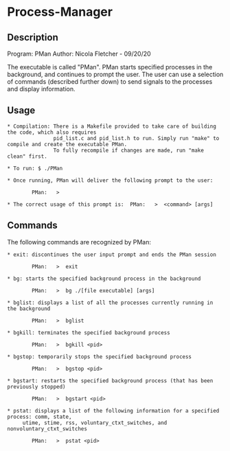 # Process-Manager
## Description

Program: PMan
Author: Nicola Fletcher - 09/20/20

The executable is called "PMan". PMan starts specified processes in the background,
and continues to prompt the user. The user can use a selection of commands (described further down)
to send signals to the processes and display information.

## Usage


    * Compilation: There is a Makefile provided to take care of building the code, which also requires
                   pid_list.c and pid_list.h to run. Simply run "make" to compile and create the executable PMan.
                   To fully recompile if changes are made, run "make clean" first.

    * To run: $ ./PMan

    * Once running, PMan will deliver the following prompt to the user:

            PMan:   >

    * The correct usage of this prompt is:  PMan:   >  <command> [args]


## Commands


The following commands are recognized by PMan:

    * exit: discontinues the user input prompt and ends the PMan session

            PMan:   >  exit

    * bg: starts the specified background process in the background

            PMan:   >  bg ./[file executable] [args]

    * bglist: displays a list of all the processes currently running in the background

            PMan:   >  bglist

    * bgkill: terminates the specified background process

            PMan:   >  bgkill <pid>

    * bgstop: temporarily stops the specified background process

            PMan:   >  bgstop <pid>

    * bgstart: restarts the specified background process (that has been previously stopped)

            PMan:   >  bgstart <pid>

    * pstat: displays a list of the following information for a specified process: comm, state,
         utime, stime, rss, voluntary_ctxt_switches, and nonvoluntary_ctxt_switches

            PMan:   >  pstat <pid>
